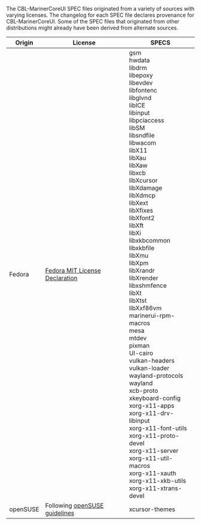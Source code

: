 The CBL-MarinerCoreUI SPEC files originated from a variety of sources with varying licenses. The changelog for each SPEC file declares provenance for CBL-MarinerCoreUI. Some of the SPEC files that originated from other distributions might already have been derived from alternate sources.

| Origin    | License                           |   SPECS    |
|-----------|-----------------------------------|------------|
| Fedora    | [Fedora MIT License Declaration](https://fedoraproject.org/wiki/Licensing:Main?rd=Licensing#License_of_Fedora_SPEC_Files)  |  gsm <br> hwdata <br> libdrm <br> libepoxy <br> libevdev <br> libfontenc <br> libglvnd <br> libICE <br> libinput <br> libpciaccess <br> libSM <br> libsndfile <br> libwacom <br> libX11 <br> libXau <br> libXaw <br> libxcb <br> libXcursor <br> libXdamage <br> libXdmcp <br> libXext <br> libXfixes <br> libXfont2 <br> libXft <br> libXi <br> libxkbcommon <br> libxkbfile <br> libXmu <br> libXpm <br> libXrandr <br> libXrender <br> libxshmfence <br> libXt <br> libXtst <br> libXxf86vm <br> marinerui-rpm-macros <br> mesa <br> mtdev <br> pixman <br> UI-cairo <br> vulkan-headers <br> vulkan-loader <br> wayland-protocols <br> wayland <br> xcb-proto <br> xkeyboard-config <br> xorg-x11-apps <br> xorg-x11-drv-libinput <br> xorg-x11-font-utils <br> xorg-x11-proto-devel <br> xorg-x11-server <br> xorg-x11-util-macros <br> xorg-x11-xauth <br> xorg-x11-xkb-utils <br> xorg-x11-xtrans-devel <br> |
| openSUSE  | Following [openSUSE guidelines](https://en.opensuse.org/openSUSE:Specfile_guidelines#Specfile_Licensing)  |  xcursor-themes <br> |